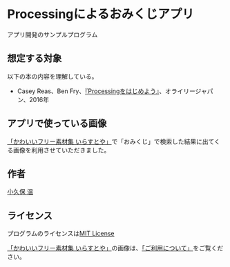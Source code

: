 # Processingによるおみくじアプリ

アプリ開発のサンプルプログラム

## 想定する対象
以下の本の内容を理解している。

* Casey Reas、Ben Fry、[『Processingをはじめよう』](https://www.oreilly.co.jp/books/9784873117737/)、オライリージャパン、2016年

## アプリで使っている画像
[「かわいいフリー素材集 いらすとや」](https://www.irasutoya.com/)で「おみくじ」で検索した結果に出てくる画像を利用させていただきました。

## 作者
[小久保 温](https://akokubo.github.io/)

## ライセンス
プログラムのライセンスは[MIT License](LICENSE)

[「かわいいフリー素材集 いらすとや」](https://www.irasutoya.com/)の画像は、[「ご利用について」](https://www.irasutoya.com/p/terms.html)をご覧ください。
